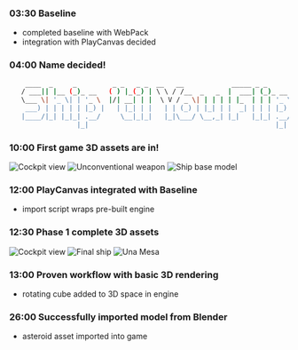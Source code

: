 ### 03:30 Baseline
- completed baseline with WebPack
- integration with PlayCanvas decided

### 04:00 Name decided!
```bash
    ____  _     _         _ _   _ _  __   __            _____ _ _       
   / ___|| |__ (_)_ __   ( ) |_(_) | \ \ / /__  _   _  |  ___| (_)_ __  
   \___ \| '_ \| | '_ \  |/| __| | |  \ V / _ \| | | | | |_  | | | '_ \ 
    ___) | | | | | |_) |   | |_| | |   | | (_) | |_| | |  _| | | | |_) |
   |____/|_| |_|_| .__/     \__|_|_|   |_|\___/ \__,_| |_|   |_|_| .__/ 
                 |_|                                               |_|    
```

### 10:00 First game 3D assets are in!
![Cockpit view](https://cloud.githubusercontent.com/assets/9714275/7215343/4a35a232-e5cb-11e4-9c9f-06d547506703.png)
![Unconventional weapon](https://cloud.githubusercontent.com/assets/9714275/7215341/4a327706-e5cb-11e4-8425-0a06a3e7dbf6.png)
![Ship base model](https://cloud.githubusercontent.com/assets/9714275/7215342/4a34bb10-e5cb-11e4-9732-1b0dedd9ee44.png)

### 12:00 PlayCanvas integrated with Baseline
- import script wraps pre-built engine

### 12:30 Phase 1 complete 3D assets
![Cockpit view](https://cloud.githubusercontent.com/assets/9714275/7215766/2312e5cc-e5dd-11e4-8d3d-4c3eca6455c3.png)
![Final ship](https://cloud.githubusercontent.com/assets/9714275/7215768/2313a55c-e5dd-11e4-94bf-83daf1eaa760.png)
![Una Mesa](https://cloud.githubusercontent.com/assets/9714275/7215767/2313723a-e5dd-11e4-9527-bfc64173bfd6.png)

### 13:00 Proven workflow with basic 3D rendering
- rotating cube added to 3D space in engine

### 26:00 Successfully imported model from Blender
- asteroid asset imported into game
